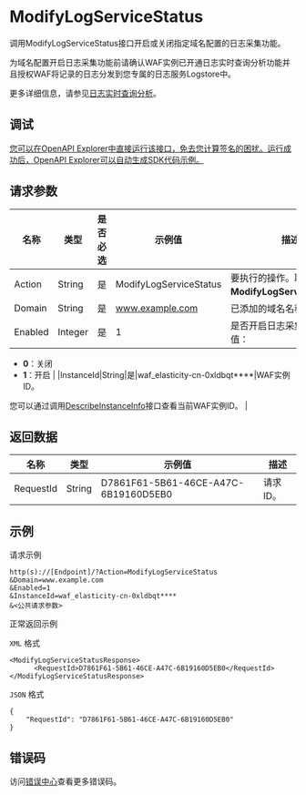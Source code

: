 # ModifyLogServiceStatus

调用ModifyLogServiceStatus接口开启或关闭指定域名配置的日志采集功能。

为域名配置开启日志采集功能前请确认WAF实例已开通日志实时查询分析功能并且授权WAF将记录的日志分发到您专属的日志服务Logstore中。

更多详细信息，请参见[日志实时查询分析](~~100503~~)。

## 调试

[您可以在OpenAPI Explorer中直接运行该接口，免去您计算签名的困扰。运行成功后，OpenAPI Explorer可以自动生成SDK代码示例。](https://api.aliyun.com/#product=waf-openapi&api=ModifyLogServiceStatus&type=RPC&version=2019-09-10)

## 请求参数

|名称|类型|是否必选|示例值|描述|
|--|--|----|---|--|
|Action|String|是|ModifyLogServiceStatus|要执行的操作。取值：**ModifyLogServiceStatus**。 |
|Domain|String|是|www.example.com|已添加的域名名称。 |
|Enabled|Integer|是|1|是否开启日志采集功能，取值：

 -   **0**：关闭
-   **1**：开启 |
|InstanceId|String|是|waf\_elasticity-cn-0xldbqt\*\*\*\*|WAF实例ID。

 您可以通过调用[DescribeInstanceInfo](~~140857~~)接口查看当前WAF实例ID。 |

## 返回数据

|名称|类型|示例值|描述|
|--|--|---|--|
|RequestId|String|D7861F61-5B61-46CE-A47C-6B19160D5EB0|请求ID。 |

## 示例

请求示例

```
http(s)://[Endpoint]/?Action=ModifyLogServiceStatus
&Domain=www.example.com
&Enabled=1
&InstanceId=waf_elasticity-cn-0xldbqt****
&<公共请求参数>
```

正常返回示例

`XML` 格式

```
<ModifyLogServiceStatusResponse>
	  <RequestId>D7861F61-5B61-46CE-A47C-6B19160D5EB0</RequestId>
</ModifyLogServiceStatusResponse>
```

`JSON` 格式

```
{
    "RequestId": "D7861F61-5B61-46CE-A47C-6B19160D5EB0"
}
```

## 错误码

访问[错误中心](https://error-center.alibabacloud.com/status/product/waf-openapi)查看更多错误码。

